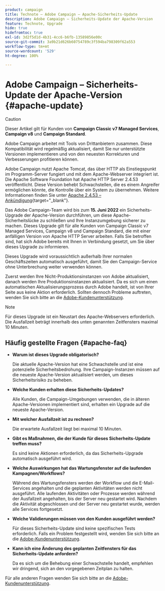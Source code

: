```yaml
---
product: campaign
title: Technote – Adobe Campaign – Apache-Sicherheits-Update
description: Adobe Campaign – Sicherheits-Update der Apache-Version
feature: Technote, Upgrade
hide: true
hidefromtoc: true
exl-id: 3d2f5d1d-4b31-4cc6-b6fb-13589856e00c
source-git-commit: 3a9b21d626b60754789c3f594ba798309f62a553
workflow-type: tm+mt
source-wordcount: '529'
ht-degree: 100%

---
```


# Adobe Campaign – Sicherheits-Update der Apache-Version {#apache-update}

>[!CAUTION]
>Dieser Artikel gilt für Kunden von **Campaign Classic v7 Managed Services**, **Campaign v8** und **Campaign Standard**.

Adobe Campaign arbeitet mit Tools von Drittanbietern zusammen. Diese Kompatibilität wird regelmäßig aktualisiert, damit Sie nur unterstützte Versionen implementieren und von den neuesten Korrekturen und Verbesserungen profitieren können.

Adobe Campaign nutzt Apache Tomcat, das über HTTP als Einstiegspunkt im Programm-Server fungiert und mit dem Apache-Webserver integriert ist. Die Apache Software Foundation hat Apache HTTP Server 2.4.53 veröffentlicht. Diese Version behebt Schwachstellen, die es einem Angreifer ermöglichen könnte, die Kontrolle über ein System zu übernehmen. Weitere Informationen finden Sie unter [Apache 2.4.53 – Ankündigung](https://downloads.apache.org/httpd/Announcement2.4.html){target="_blank"}.

Das Adobe Campaign-Team wird bis zum **15. Juni 2022** ein Sicherheits-Upgrade der Apache-Version durchführen, um diese Apache-Sicherheitslücke zu schließen und Ihre Instanzumgebung sicherer zu machen. Dieses Upgrade gilt für alle Kunden von Campaign Classic v7 Managed Services, Campaign v8 und Campaign Standard, die mit einer anfälligen Version von Apache HTTP Server arbeiten. Falls Sie betroffen sind, hat sich Adobe bereits mit Ihnen in Verbindung gesetzt, um Sie über dieses Upgrade zu informieren.

Dieses Upgrade wird voraussichtlich außerhalb Ihrer normalen Geschäftszeiten automatisch ausgeführt, damit Sie den Campaign-Service ohne Unterbrechung weiter verwenden können.

Zuerst werden Ihre Nicht-Produktionsinstanzen von Adobe aktualisiert, danach werden Ihre Produktionsinstanzen aktualisiert. Da es sich um einen automatischen Aktualisierungsprozess durch Adobe handelt, ist von Ihrer Seite aus keine Aktion erforderlich. Sollten dennoch Probleme auftreten, wenden Sie sich bitte an die [Adobe-Kundenunterstützung](https://experienceleague.adobe.com/?support-solution=Campaign&amp;lang=de#support).


>[!NOTE]
>Für dieses Upgrade ist ein Neustart des Apache-Webservers erforderlich. Die Ausfallzeit beträgt innerhalb des unten genannten Zeitfensters maximal 10 Minuten.
> 

## Häufig gestellte Fragen {#apache-faq}

* **Warum ist dieses Upgrade obligatorisch?**

  Die aktuelle Apache-Version hat eine Schwachstelle und ist eine potenzielle Sicherheitsbedrohung. Ihre Campaign-Instanzen müssen auf die neueste Apache-Version aktualisiert werden, um dieses Sicherheitsrisiko zu beheben.

* **Welche Kunden erhalten diese Sicherheits-Updates?**

  Alle Kunden, die Campaign-Umgebungen verwenden, die in älteren Apache-Versionen implementiert sind, erhalten ein Upgrade auf die neueste Apache-Version.

* **Mit welcher Ausfallzeit ist zu rechnen?**

  Die erwartete Ausfallzeit liegt bei maximal 10 Minuten.

* **Gibt es Maßnahmen, die der Kunde für dieses Sicherheits-Update treffen muss?**

  Es sind keine Aktionen erforderlich, da das Sicherheits-Upgrade automatisch ausgeführt wird.

* **Welche Auswirkungen hat das Wartungsfenster auf die laufenden Kampagnen/Workflows?**

  Während des Wartungsfensters werden der Workflow und die E-Mail-Services angehalten und die geplanten Aktivitäten werden nicht ausgeführt. Alle laufenden Aktivitäten oder Prozesse werden während der Ausfallzeit angehalten, bis der Server neu gestartet wird. Nachdem die Aktivität abgeschlossen und der Server neu gestartet wurde, werden alle Services fortgesetzt.

* **Welche Validierungen müssen von den Kunden ausgeführt werden?**

  Für dieses Sicherheits-Update sind keine spezifischen Tests erforderlich. Falls ein Problem festgestellt wird, wenden Sie sich bitte an die [Adobe-Kundenunterstützung](https://experienceleague.adobe.com/?support-solution=Campaign#support).


* **Kann ich eine Änderung des geplanten Zeitfensters für das Sicherheits-Update anfordern?**

  Da es sich um die Behebung einer Schwachstelle handelt, empfehlen wir dringend, sich an den vorgegebenen Zeitplan zu halten.


Für alle anderen Fragen wenden Sie sich bitte an die [Adobe-Kundenunterstützung](https://experienceleague.adobe.com/?support-solution=Campaign&amp;lang=de#support).
